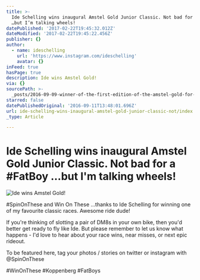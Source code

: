 ```yaml
---
title: >-
  Ide Schelling wins inaugural Amstel Gold Junior Classic. Not bad for a #FatBoy
  …but I’m talking wheels!
datePublished: '2017-02-22T19:45:32.012Z'
dateModified: '2017-02-22T19:45:22.456Z'
publisher: {}
author:
  - name: ideschelling
    url: 'https://www.instagram.com/ideschelling'
    avatar: {}
inFeed: true
hasPage: true
description: Ide wins Amstel Gold!
via: {}
sourcePath: >-
  _posts/2016-09-09-winner-of-the-first-edition-of-the-amstel-gold-for-juniors.md
starred: false
datePublishedOriginal: '2016-09-11T13:48:01.696Z'
url: ide-schelling-wins-inaugural-amstel-gold-junior-classic-not/index.html
_type: Article

---
```

# Ide Schelling wins inaugural Amstel Gold Junior Classic. Not bad for a \#FatBoy ...but I'm talking wheels!
![Ide wins Amstel Gold!](https://s3-us-west-2.amazonaws.com/the-grid-img/p/548c6dc203880115c82180a17e6db1b16deedd60.jpg)

\#SpinOnThese and Win On These ...thanks to Ide Schelling for winning one of my favourite classic races. Awesome ride dude!

If you're thinking of slotting a pair of DM8s in your own bike, then you'd better get ready to fly like Ide. But please remember to let us know what happens - I'd love to hear about your race wins, near misses, or next epic rideout.

To be featured here, tag your photos / stories on twitter or instagram with @SpinOnThese

\#WinOnThese \#Koppenberg \#FatBoys